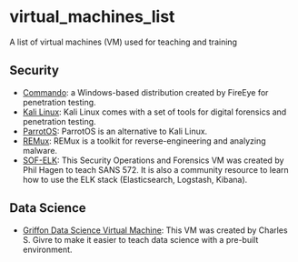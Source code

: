 # virtual_machines_list
A list of virtual machines (VM) used for teaching and training

## Security
* [Commando](https://github.com/fireeye/commando-vm): a Windows-based distribution created by FireEye for penetration testing.
* [Kali Linux](https://www.osboxes.org/kali-linux/): Kali Linux comes with a set of tools for digital forensics and penetration testing.
* [ParrotOS](https://www.osboxes.org/parrot-security-os/): ParrotOS is an alternative to Kali Linux. 
* [REMux](https://remnux.org/): REMux is a toolkit for reverse-engineering and analyzing malware.
* [SOF-ELK](https://github.com/philhagen/sof-elk): This Security Operations and Forensics VM was created by Phil Hagen to teach SANS 572. It is also a community resource to learn how to use the ELK stack (Elasticsearch, Logstash, Kibana).  

## Data Science
* [Griffon Data Science Virtual Machine](https://github.com/gtkcyber/griffon-vm): This VM was created by Charles S. Givre to make it easier to teach data science with a pre-built environment. 
